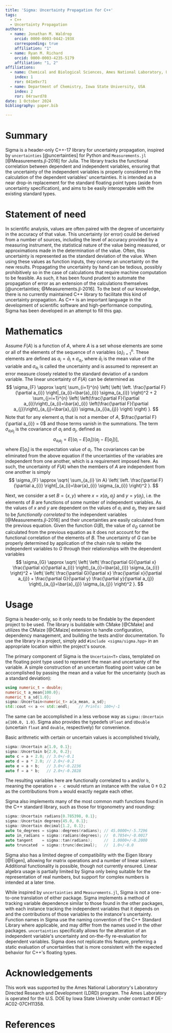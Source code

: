 ```yaml
---
title: 'Sigma: Uncertainty Propagation for C++'
tags:
  - C++
  - Uncertainty Propagation
authors:
  - name: Jonathan M. Waldrop
    orcid: 0000-0003-0442-193X
    corresponding: true
    affiliation: "1"
  - name: Ryan M. Richard
    orcid: 0000-0003-4235-5179
    affiliation: "1, 2"
affiliations:
  - name: Chemical and Biological Sciences, Ames National Laboratory, USA
    index: 1
    ror: 041m9xr71
  - name: Department of Chemistry, Iowa State University, USA
    index: 2
    ror: 04rswrd78
date: 1 October 2024
bibliography: paper.bib

---
```


# Summary

Sigma is a header-only C++-17 library for uncertainty propagation,
inspired by `uncertainties` [@uncertainties] for Python and
`Measurements.jl` [@Measurements.jl-2016] for Julia. The library tracks the
functional correlation between dependent and independent variables, ensuring
that the uncertainty of the independent variables is properly considered in the
calculation of the dependent variables' uncertainties. It is intended as a near
drop-in replacement for the standard floating point types (aside from
uncertainty specification), and aims to be easily interoperable with the
existing standard types.

# Statement of need

In scientific analysis, values are often paired with the degree of uncertainty
in the accuracy of that value. This uncertainty (or error) could be derived from
a number of sources, including the level of accuracy provided by a measuring
instrument, the statistical nature of the value being measured, or
approximations made in the determination of the value. Often, this uncertainty
is represented as the standard deviation of the value. When using these values
as function inputs, they convey an uncertainty on the new results. Propagating
the uncertainty by hand can be tedious, possibly prohibitively so in the case of
calculations that require machine computation to be feasible. As such, it has
been found prudent to automate the propagation of error as an extension of the
calculations themselves [@uncertainties; @Measurements.jl-2016]. To the best of
our knowledge, there is no currently maintained C++ library to facilitate this
kind of uncertainty propagation. As C++ is an important language in the
development of scientific software and high-performance computing, Sigma has
been developed in an attempt to fill this gap.

# Mathematics

Assume $F(A)$ is a function of $A$, where $A$ is a set whose elements are some
or all of the elements of the sequence of $n$ variables
$\left(a_{i}\right)_{i=1}^{n}$. These elements are defined as
$a_{i} = \bar{a}_{i} \pm \sigma_{a_{i}}$, where $\bar{a}_{i}$ is the mean value
of the variable and $\sigma_{a_{i}}$ is called the uncertainty and is assumed to
represent an error measure closely related to the standard deviation of a random
variable. The linear uncertainty of $F(A)$ can be determined as
$$
\sigma_{F} \approx
\sqrt{
  \sum_{i=1}^{n} \left(
    \left(
      \left.
        \frac{\partial F}{\partial a_{i}}
      \right|_{a_{i}=\bar{a}_{i}} \sigma_{a_{i}}
    \right)^2 +
    2 \sum_{j=i+1}^{n} \left(
      \left(\frac{\partial F}{\partial a_{i}}\right)_{a_{i}=\bar{a}_{i}}
      \left(\frac{\partial F}{\partial a_{j}}\right)_{a_{j}=\bar{a}_{j}}
      \sigma_{a_{i}a_{j}}
    \right)
  \right)
}.
$$
Note that for any element $a_{i}$ that is not a member of $A$,
$\frac{\partial F}{\partial a_{i}} = 0$ and those terms vanish in the
summations. The term $\sigma_{a_{i}a_{j}}$ is the covariance of $a_{i}$ and
$a_{j}$, defined as
$$
\sigma_{a_{i}a_{j}} =
E[\left(a_{i} - E[a_{i}]\right)\left(a_{j} - E[a_{j}]\right)],
$$
where $E[a_{i}]$ is the expectation value of $a_{i}$. The covariances can be
eliminated from the above equation if the uncertainties of the variables are
independent from one another, which is a requirement imposed here. As such, the
uncertainty of $F(A)$ when the members of $A$ are independent from one another
is simply
$$
\sigma_{F} \approx
\sqrt{
  \sum_{a_{i} \in A} \left(
    \left.
      \frac{\partial F}{\partial a_{i}}
    \right|_{a_{i}=\bar{a}_{i}} \sigma_{a_{i}}
  \right)^2
}.
$$

Next, we consider a set $B = \{x, y\}$ where $x = x(a_{i}, a_{j})$ and
$y = y(a_{j})$, i.e. the elements of $B$ are functions of some number of
independent variables. As the values of $x$ and $y$ are dependent on the values
of $a_{i}$ and $a_{j}$, they are said to be *functionally correlated* to the
independent variables [@Measurements.jl-2016] and their uncertainties are easily
calculated from the previous equation. Given the function $G(B)$,
the value of $\sigma_{G}$ cannot be calculated from the previous equation as it
does not account for the functional correlation of the elements of $B$. The
uncertainty of $G$ can be properly determined by application of the chain rule
to relate the independent variables to $G$ through their relationships with the
dependent variables
$$
\sigma_{G} \approx
\sqrt{
  \left(
    \left(
      \frac{\partial G}{\partial x}
      \frac{\partial x}{\partial a_{i}}
    \right)_{a_{i}=\bar{a}_{i}} \sigma_{a_{i}}
  \right)^2 +
  \left(
    \left(
      \frac{\partial G}{\partial x}
      \frac{\partial x}{\partial a_{j}}
      +
      \frac{\partial G}{\partial y}
      \frac{\partial y}{\partial a_{j}}
    \right)_{a_{j}=\bar{a}_{j}} \sigma_{a_{j}}
  \right)^2
}.
$$

# Usage

Sigma is header-only, so it only needs to be findable by the dependent project
to be used. The library is buildable with CMake [@CMake] and utilizes the
CMaize [@CMaize] extension to handle configuration, dependency
management, and building the tests and/or documentation. To use the library in a
project, simply add `#include <sigma/sigma.hpp>` in an appropriate location
within the project's source.

The primary component of Sigma is the `Uncertain<T>` class, templated on
the floating point type used to represent the mean and uncertainty of the
variable. A simple construction of an uncertain floating point value can be
accomplished by passing the mean and a value for the uncertainty (such as a
standard deviation):
```cpp
using numeric_t = double;
numeric_t a_mean{100.0};
numeric_t a_sd{1.0};
sigma::Uncertain<numeric_t> a{a_mean, a_sd};
std::cout << a << std::endl;    // Prints: 100+/-1
```
The same can be accomplished in a less verbose way as
`sigma::Uncertain a{100.0, 1.0}`. Sigma also provides the typedefs `UFloat`
and `UDouble` (uncertain `float` and `double`, respectively) for convenience.

Basic arithmetic with certain or uncertain values is accomplished trivially,
```cpp
sigma::Uncertain a{1.0, 0.1};
sigma::Uncertain b{2.0, 0.2};
auto c = a + 2.0; // 3.0+/-0.1
auto d = a * 2.0; // 2.0+/-0.2
auto e = a + b;   // 3.0+/-0.2236
auto f = a * b;   // 2.0+/-0.2828
```
The resulting variables here are functionally correlated to `a` and/or `b`,
meaning the operation `e - c` would return an instance with the value
$0\pm0.2$ as the contributions from `a` would exactly negate each other.

Sigma also implements many of the most common math functions found in the C++
standard library, such as those for trigonometry and rounding:
```cpp
sigma::Uncertain radians{0.785398, 0.1};
sigma::Uncertain degrees{45.0, 0.1};
sigma::Uncertain decimal{1.2, 0.1};
auto to_degrees = sigma::degrees(radians); // 45.0000+/-5.7296
auto in_radians = sigma::radians(degrees); //  0.7854+/-0.0017
auto tangent    = sigma::tan(radians);     //  1.0000+/-0.2000
auto truncated  = sigma::trunc(decimal);   //  1.0+/-0.0
```
Sigma also has a limited degree of compatibility with the Eigen library [@Eigen],
allowing for matrix operations and a number of linear solvers. Additional
functionality is possible, though not currently ensured. Linear algebra usage is
partially limited by Sigma only being suitable for the representation of real
numbers, but support for complex numbers is intended at a later time.

While inspired by `uncertainties` and `Measurements.jl`, Sigma is not a
one-to-one translation of either package. Sigma implements a method of tracking
variable dependence similar to those found in the other packages, with each
instance tracking the independent variables that it depends on and the
contributions of those variables to the instance's uncertainty. Function names
in Sigma use the naming convention of the C++ Standard Library where applicable,
and may differ from the names used in the other packages. `uncertainties`
specifically allows for the alteration of an independent variable's uncertainty
and on-the-fly re-evaluation for dependent variables. Sigma does not replicate
this feature, preferring a static evaluation of uncertainties that is more
consistent with the expected behavior for C++'s floating types.

# Acknowledgements

This work was supported by the Ames National Laboratory's Laboratory Directed
Research and Development (LDRD) program. The Ames Laboratory is operated for the
U.S. DOE by Iowa State University under contract # DE-AC02-07CH11358.

# References

